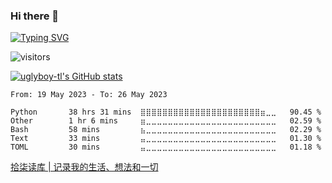 ### Hi there 👋
[![Typing SVG](https://readme-typing-svg.herokuapp.com?color=%2336BCF7&lines=%E6%AC%A2%E8%BF%8E%E6%9D%A5%E5%88%B0%E9%98%BF%E4%B8%91%E7%9A%84+Github+%E4%B8%BB%E9%A1%B5)](https://git.io/typing-svg)


![visitors](https://visitor-badge.glitch.me/badge?page_id=uglyboy-tl.uglyboy-tl&left_color=green&right_color=red)

[![uglyboy-tl's GitHub stats](https://github-readme-stats.vercel.app/api?username=uglyboy-tl&show_icons=true&theme=merko&locale=cn)](https://github.com/uglyboy-tl)

<!--START_SECTION:waka-->

```text
From: 19 May 2023 - To: 26 May 2023

Python       38 hrs 31 mins  ⣿⣿⣿⣿⣿⣿⣿⣿⣿⣿⣿⣿⣿⣿⣿⣿⣿⣿⣿⣿⣿⣿⣶⣀⣀   90.45 %
Other        1 hr 6 mins     ⣶⣀⣀⣀⣀⣀⣀⣀⣀⣀⣀⣀⣀⣀⣀⣀⣀⣀⣀⣀⣀⣀⣀⣀⣀   02.59 %
Bash         58 mins         ⣦⣀⣀⣀⣀⣀⣀⣀⣀⣀⣀⣀⣀⣀⣀⣀⣀⣀⣀⣀⣀⣀⣀⣀⣀   02.29 %
Text         33 mins         ⣤⣀⣀⣀⣀⣀⣀⣀⣀⣀⣀⣀⣀⣀⣀⣀⣀⣀⣀⣀⣀⣀⣀⣀⣀   01.30 %
TOML         30 mins         ⣤⣀⣀⣀⣀⣀⣀⣀⣀⣀⣀⣀⣀⣀⣀⣀⣀⣀⣀⣀⣀⣀⣀⣀⣀   01.18 %
```

<!--END_SECTION:waka-->

[拾柒读库 | 记录我的生活、想法和一切](https://blog.uglyboy.cn)
